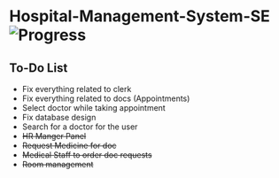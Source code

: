 # Hospital-Management-System-SE ![Progress](http://progressed.io/bar/60) 

## To-Do List
- Fix everything related to clerk
- Fix everything related to docs (Appointments)
- Select doctor while taking appointment
- Fix database design
- Search for a doctor for the user
- ~~HR Manger Panel~~
- ~~Request Medicine for doc~~
- ~~Medical Staff to order doc requests~~
- ~~Room management~~

